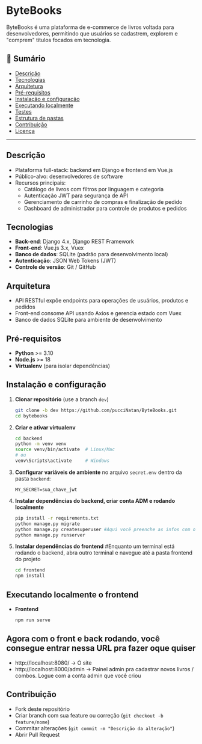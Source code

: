 # ByteBooks

ByteBooks é uma plataforma de e-commerce de livros voltada para desenvolvedores, permitindo que usuários se cadastrem, explorem e "comprem" títulos focados em tecnologia.

## 📝 Sumário
- [Descrição](#descrição)
- [Tecnologias](#tecnologias)
- [Arquitetura](#arquitetura)
- [Pré-requisitos](#pré-requisitos)
- [Instalação e configuração](#instalação-e-configuração)
- [Executando localmente](#executando-localmente)
- [Testes](#testes)
- [Estrutura de pastas](#estrutura-de-pastas)
- [Contribuição](#contribuição)
- [Licença](#licença)

---

## Descrição
- Plataforma full-stack: backend em Django e frontend em Vue.js
- Público-alvo: desenvolvedores de software
- Recursos principais:
  - Catálogo de livros com filtros por linguagem e categoria
  - Autenticação JWT para segurança de API
  - Gerenciamento de carrinho de compras e finalização de pedido
  - Dashboard de administrador para controle de produtos e pedidos

## Tecnologias
- **Back-end**: Django 4.x, Django REST Framework
- **Front-end**: Vue.js 3.x, Vuex
- **Banco de dados**: SQLite (padrão para desenvolvimento local)
- **Autenticação**: JSON Web Tokens (JWT)
- **Controle de versão**: Git / GitHub

## Arquitetura
- API RESTful expõe endpoints para operações de usuários, produtos e pedidos
- Front-end consome API usando Axios e gerencia estado com Vuex
- Banco de dados SQLite para ambiente de desenvolvimento

## Pré-requisitos
- **Python** >= 3.10
- **Node.js** >= 18
- **Virtualenv** (para isolar dependências)

## Instalação e configuração
1. **Clonar repositório** (use a branch `dev`)
   ```bash
   git clone -b dev https://github.com/pucciNatan/ByteBooks.git
   cd bytebooks
   ```
2. **Criar e ativar virtualenv**
   ```bash
   cd backend
   python -m venv venv
   source venv/bin/activate  # Linux/Mac
   # ou
   venv\Scripts\activate     # Windows
   ```
3. **Configurar variáveis de ambiente** no arquivo `secret.env` dentro da pasta `backend`:
   ```secret.env
   MY_SECRET=sua_chave_jwt
   ```
4. **Instalar dependências do backend, criar conta ADM e rodando localmente**
   ```bash
   pip install -r requirements.txt
   python manage.py migrate
   python manage.py createsuperuser #Aqui você preenche as infos com oque você quiser pra criar sua conta ADM
   python manage.py runserver
   ```
5. **Instalar dependências do frontend**
   #Enquanto um terminal está rodando o backend, abra outro terminal e navegue até a pasta frontend do projeto
   ```bash
   cd frontend
   npm install
   ```

## Executando localmente o frontend
- **Frontend**
  ```bash
  npm run serve
  ```

## Agora com o front e back rodando, você consegue entrar nessa URL pra fazer oque quiser
- http://localhost:8080/ -> O site
- http://localhost:8000/admin -> Painel admin pra cadastrar novos livros / combos. Logue com a conta admin que você criou 

## Contribuição
- Fork deste repositório
- Criar branch com sua feature ou correção (`git checkout -b feature/nome`)
- Commitar alterações (`git commit -m "Descrição da alteração"`)
- Abrir Pull Request

